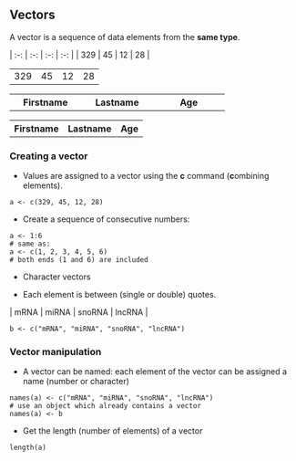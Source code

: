 <h2>Vectors</h2>

A vector is a sequence of data elements from the **same type**.

| :-: | :-: | :-: | :-: |
| 329 | 45 | 12 | 28 |

| | | | |
|-|-|-|-|
| 329 | 45 | 12 | 28 |

<table style="width: 100%">
    <colgroup>
       <col span="1" style="width: 25%;">
       <col span="1" style="width: 25%;">
       <col span="1" style="width: 25%;">
    </colgroup>
  <tr>
    <th>Firstname</th>
    <th>Lastname</th>
    <th>Age</th>
  </tr>
</table>

<table style="width: 100%">
  <tr>
    <th>Firstname</th>
    <th>Lastname</th>
    <th>Age</th>
  </tr>
</table>


<h3>Creating a vector</h3>

* Values are assigned to a vector using the **c** command (**c**ombining elements).

```{r}
a <- c(329, 45, 12, 28)
```

* Create a sequence of consecutive numbers:

```{r}
a <- 1:6
# same as:
a <- c(1, 2, 3, 4, 5, 6)
# both ends (1 and 6) are included
```

* Character vectors

 + Each element is between (single or double) quotes.

| mRNA | miRNA | snoRNA | lncRNA |

```{r}
b <- c("mRNA", "miRNA", "snoRNA", "lncRNA")
```

<h3>Vector manipulation</h3>

* A vector can be named: each element of the vector can be assigned a name (number or character)

```{r}
names(a) <- c("mRNA", "miRNA", "snoRNA", "lncRNA")
# use an object which already contains a vector
names(a) <- b
```

* Get the length (number of elements) of a vector

```{r}
length(a)
```



